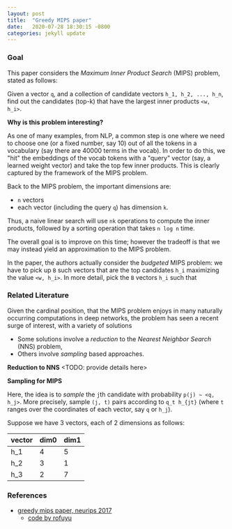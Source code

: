 ```yaml
---
layout: post
title:  "Greedy MIPS paper"
date:   2020-07-28 18:30:15 -0800
categories: jekyll update
---
```


### Goal
This paper considers the _Maximum Inner Product Search_ (MIPS) problem, stated as follows:

Given a vector `q`, and a collection
of candidate vectors `h_1, h_2, ..., h_n`, find out the candidates (top-k) that have the largest
inner products `<w, h_i>`.

**Why is this problem interesting?**

As one of many examples, from NLP, a common step is one where we need to choose one (or a fixed number, say 10) out of all the tokens in a vocabulary (say there are 40000 terms in the vocab). In order to do this, we "hit" the embeddings of the vocab tokens with a "query"
vector (say, a learned weight vector) and take the top few inner products. This is clearly captured by the framework of the MIPS problem.

Back to the MIPS problem, the important dimensions are:
* `n` vectors
* each vector (including the query `q`) has dimension `k`.

Thus, a naive linear search will use `nk` operations to compute the inner products, followed by a sorting operation that takes
`n log n` time.

The overall goal is to improve on this time; however the tradeoff is that we may instead yield an approximation to the MIPS problem.

In the paper, the authors actually consider the
_budgeted_ MIPS problem: we have to pick up `B`
such vectors that are the top candidates `h_i` maximizing the value `<w, h_i>`. In more detail,
pick the `B` vectors `h_i` such that

### Related Literature
Given the cardinal position, that the MIPS problem enjoys in many naturally occurring computations in
deep networks, the problem has seen a recent surge of interest, with a variety of solutions

* Some solutions involve a _reduction_ to
the _Nearest Neighbor Search_ (NNS) problem,
* Others involve _sampling_ based approaches.

**Reduction to NNS**
<TODO: provide details here>

**Sampling for MIPS**

Here, the idea is to _sample_ the `j`th candidate with probability `p(j) ~ <q, h_j>`.
More precisely, sample `(j, t)` pairs according to `q_t h_{jt}` (where `t` ranges over the
  coordinates of each vector, say `q` or `h_j`).

Suppose we have 3 vectors, each of 2 dimensions as follows:

  |vector |dim0 | dim1 |
  |--| --- | ----------- |
  |h_1| 4 | 5 |
  |h_2| 3 | 1 |
  |h_3|2|7|



### References

* [greedy mips paper, neurips 2017](https://papers.nips.cc/paper/7129-a-greedy-approach-for-budgeted-maximum-inner-product-search.pdf)
  * [code by rofuyu](https://github.com/rofuyu/exp-gmips-nips17)
